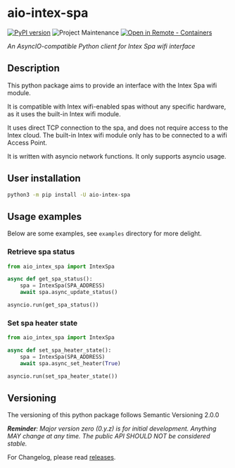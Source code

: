 # aio-intex-spa

<!-- badges start -->

[![PyPI version][pypibadge]][pypilink]
![Project Maintenance][maintenance-shield]
[![Open in Remote - Containers][devcontainer-badge]][devcontainer]

<!-- badges end -->

_An AsyncIO-compatible Python client for Intex Spa wifi interface_

## Description

This python package aims to provide an interface with the Intex Spa wifi module.

It is compatible with Intex wifi-enabled spas without any specific hardware, as it uses the built-in Intex wifi module.

It uses direct TCP connection to the spa, and does not require access to the Intex cloud. The built-in Intex wifi module only has to be connected to a wifi Access Point.

It is written with asyncio network functions. It only supports asyncio usage.

## User installation

```bash
python3 -m pip install -U aio-intex-spa
```

## Usage examples

Below are some examples, see `examples` directory for more delight.

### Retrieve spa status
```python
from aio_intex_spa import IntexSpa

async def get_spa_status():
    spa = IntexSpa(SPA_ADDRESS)
    await spa.async_update_status()

asyncio.run(get_spa_status())
```

### Set spa heater state
```python
from aio_intex_spa import IntexSpa

async def set_spa_heater_state():
    spa = IntexSpa(SPA_ADDRESS)
    await spa.async_set_heater(True)

asyncio.run(set_spa_heater_state())
```

## Versioning

The versioning of this python package follows Semantic Versioning 2.0.0

***Reminder**: Major version zero (0.y.z) is for initial development. Anything MAY change at any time. The public API SHOULD NOT be considered stable.*

For Changelog, please read [releases].

<!-- links start -->

[pypilink]: https://pypi.org/project/aio-intex-spa/
[pypibadge]: https://badge.fury.io/py/aio-intex-spa.svg
[releases]: https://github.com/mathieu-mp/aio-intex-spa/releases
[maintenance-shield]: https://img.shields.io/maintenance/yes/2023.svg
[devcontainer]: https://vscode.dev/redirect?url=vscode://ms-vscode-remote.remote-containers/cloneInVolume?url=https://github.com/mathieu-mp/aio-intex-spa
[devcontainer-badge]: https://img.shields.io/static/v1?label=Remote%20-%20Containers&message=Open&color=blue&logo=visualstudiocode

<!-- links end -->